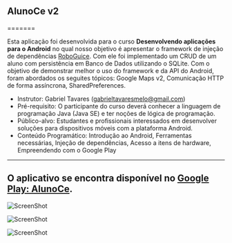 ## AlunoCe v2 ##
=======


Esta aplicação foi desenvolvida para o curso **Desenvolvendo aplicações para o Android** no qual nosso objetivo é apresentar o framework de injeção de dependências [RoboGuice](https://github.com/roboguice/roboguice). Com ele foi implementado um CRUD de um aluno com persistência em Banco de Dados utilizando o SQLite. Com o objetivo de demonstrar melhor o uso do framework e da API do Android, foram abordados os seguites tópicos: Google Maps v2, Comunicação HTTP de forma assíncrona, SharedPreferences.


* Instrutor: Gabriel Tavares (gabrieltavaresmelo@gmail.com)
* Pré-requisito: O participante do curso deverá conhecer a linguagem de programação Java (Java SE) e ter noções de lógica de programação.
* Público-alvo: Estudantes e profissionais interessados em desenvolver soluções para dispositivos móveis com a plataforma Android.
* Conteúdo Programático: Introdução ao Android, Ferramentas necessárias, Injeção de dependências, Acesso a itens de hardware, Empreendendo com o Google Play

---
O aplicativo se encontra disponível no [Google Play: AlunoCe](https://play.google.com/store/apps/details?id=br.com.curso.view).
---

![ScreenShot](https://github.com/gabrieltavaresmelo/alunoce/raw/master/extras/img01.png)

![ScreenShot](https://github.com/gabrieltavaresmelo/alunoce/raw/master/extras/img02.png)

![ScreenShot](https://github.com/gabrieltavaresmelo/alunoce/raw/master/extras/img03.png)